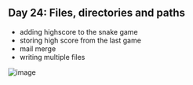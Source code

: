 ## Day 24: Files, directories and paths

- adding highscore to the snake game
- storing high score from the last game
- mail merge
- writing multiple files

![image](https://github.com/user-attachments/assets/72ca6392-6a7c-4083-9fd2-c0092e132495)

